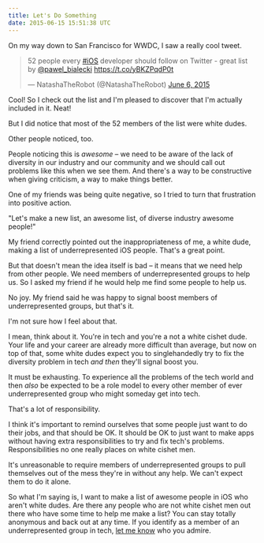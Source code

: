 ```yaml
---
title: Let's Do Something
date: 2015-06-15 15:51:38 UTC
---
```


On my way down to San Francisco for WWDC, I saw a really cool tweet. 

<blockquote class="twitter-tweet" lang="en"><p lang="en" dir="ltr">52 people every <a href="https://twitter.com/hashtag/iOS?src=hash">#iOS</a> developer should follow on Twitter - great list by <a href="https://twitter.com/pawel_bialecki">@pawel_bialecki</a> <a href="https://t.co/yBKZPqdP0t">https://t.co/yBKZPqdP0t</a></p>&mdash; NatashaTheRobot (@NatashaTheRobot) <a href="https://twitter.com/NatashaTheRobot/status/607291623861547008">June 6, 2015</a></blockquote> <script async src="//platform.twitter.com/widgets.js" charset="utf-8"></script>

Cool! So I check out the list and I'm pleased to discover that I'm actually included in it. Neat!

But I did notice that most of the 52 members of the list were white dudes. 

Other people noticed, too. 

<!-- more -->

People noticing this is _awesome_ – we need to be aware of the lack of diversity in our industry and our community and we should call out problems like this when we see them. And there's a way to be constructive when giving criticism, a way to make things better.

One of my friends was being quite negative, so I tried to turn that frustration into positive action.

"Let's make a new list, an awesome list, of diverse industry awesome people!" 

My friend correctly pointed out the inappropriateness of me, a white dude, making a list of underrepresented iOS people. That's a great point. 

But that doesn't mean the idea itself is bad – it means that we need help from other people. We need members of underrepresented groups to help us. So I asked my friend if he would help me find some people to help us. 

No joy. My friend said he was happy to signal boost members of underrepresented groups, but that's it. 

I'm not sure how I feel about that. 

I mean, think about it. You're in tech and you're a not a white cishet dude. Your life and your career are already more difficult than average, but now on top of that, some white dudes expect you to singlehandedly try to fix the diversity problem in tech _and then_ they'll signal boost you. 

It must be exhausting. To experience all the problems of the tech world and then _also_ be expected to be a role model to every other member of ever underrepresented group who might someday get into tech. 

That's a lot of responsibility. 

I think it's important to remind ourselves that some people just want to do their jobs, and that should be OK. It should be OK to just want to make apps without having extra responsibilities to try and fix tech's problems. Responsibilities no one really places on white cishet men.

It's unreasonable to require members of underrepresented groups to pull themselves out of the mess they're in without any help. We can't expect them to do it alone. 

So what I'm saying is, I want to make a list of awesome people in iOS who aren't white dudes. Are there any people who are not  white cishet men out there who have some time to help me make a list? You can stay totally anonymous and back out at any time. If you identify as a member of an underrepresented group in tech, [let me know](mailto:ash@ashfurrow.com) who you admire. 
